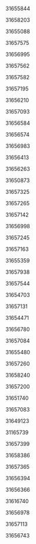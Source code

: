 31655844

31658203

31655088

31657575

31656995

31657562

31657582

31657195

31656210

31657093

31656584

31656574

31656983

31656413

31656263

31650873

31657325

31657265

31657142

31656998

31657245

31657163

31655359

31657938

31657544

31654703

31657131

31654471

31656780

31657084

31655480

31657260

31658240

31657200

31651740

31657083

31649123

31165739

31657399

31658386

31657365

31656394

31656366

31616740

31656978

31657113

31656743

